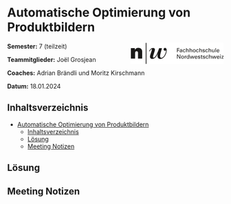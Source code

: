 # Automatische Optimierung von Produktbildern

<img align="right" height="50" src="/assets/fhnw-logo.svg">

**Semester:** 7 (teilzeit)

**Teammitglieder:** Joël Grosjean

**Coaches:** Adrian Brändli und Moritz Kirschmann

**Datum:** 18.01.2024

## Inhaltsverzeichnis

- [Automatische Optimierung von Produktbildern](#automatische-optimierung-von-produktbildern)
  - [Inhaltsverzeichnis](#inhaltsverzeichnis)
  - [Lösung](#lösung)
  - [Meeting Notizen](#meeting-notizen)

## Lösung

## Meeting Notizen
